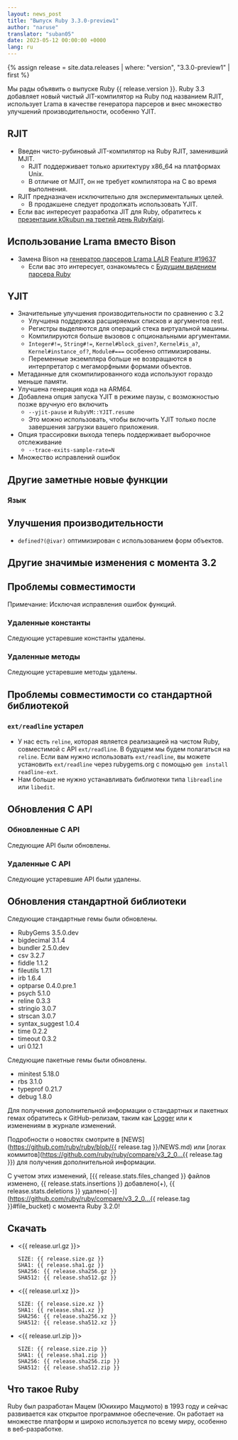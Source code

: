 ```yaml
---
layout: news_post
title: "Выпуск Ruby 3.3.0-preview1"
author: "naruse"
translator: "suban05"
date: 2023-05-12 00:00:00 +0000
lang: ru
---
```


{% assign release = site.data.releases | where: "version", "3.3.0-preview1" | first %}

Мы рады объявить о выпуске Ruby {{ release.version }}. Ruby 3.3 добавляет новый чистый JIT-компилятор на Ruby под названием RJIT, использует Lrama в качестве генератора парсеров и внес множество улучшений производительности, особенно YJIT.

## RJIT

* Введен чисто-рубиновый JIT-компилятор на Ruby RJIT, заменивший MJIT.
  * RJIT поддерживает только архитектуру x86\_64 на платформах Unix.
  * В отличие от MJIT, он не требует компилятора на C во время выполнения.
* RJIT предназначен исключительно для экспериментальных целей.
  * В продакшене следует продолжать использовать YJIT.
* Если вас интересует разработка JIT для Ruby, обратитесь к [презентации k0kubun на третий день RubyKaigi](https://rubykaigi.org/2023/presentations/k0kubun.html#day3).

## Использование Lrama вместо Bison

* Замена Bison на [генератор парсеров Lrama LALR](https://github.com/yui-knk/lrama) [Feature #19637](https://bugs.ruby-lang.org/issues/19637)
  * Если вас это интересует, ознакомьтесь с [Будущим видением парсера Ruby](https://rubykaigi.org/2023/presentations/spikeolaf.html)

## YJIT

* Значительные улучшения производительности по сравнению с 3.2
  * Улучшена поддержка расширяемых списков и аргументов rest.
  * Регистры выделяются для операций стека виртуальной машины.
  * Компилируются больше вызовов с опциональными аргументами.
  * `Integer#!=`, `String#!=`, `Kernel#block_given?`, `Kernel#is_a?`, `Kernel#instance_of?`, `Module#===` особенно оптимизированы.
  * Переменные экземпляра больше не возвращаются в интерпретатор с мегаморфными формами объектов.
* Метаданные для скомпилированного кода используют гораздо меньше памяти.
* Улучшена генерация кода на ARM64.
* Добавлена опция запуска YJIT в режиме паузы, с возможностью позже вручную его включить
  * `--yjit-pause` и `RubyVM::YJIT.resume`
  * Это можно использовать, чтобы включить YJIT только после завершения загрузки вашего приложения.
* Опция трассировки выхода теперь поддерживает выборочное отслеживание
  * `--trace-exits-sample-rate=N`
* Множество исправлений ошибок



## Другие заметные новые функции

### Язык



## Улучшения производительности

* `defined?(@ivar)` оптимизирован с использованием форм объектов.

## Другие значимые изменения с момента 3.2



## Проблемы совместимости

Примечание: Исключая исправления ошибок функций.

### Удаленные константы

Следующие устаревшие константы удалены.



### Удаленные методы

Следующие устаревшие методы удалены.



## Проблемы совместимости со стандартной библиотекой

### `ext/readline` устарел

* У нас есть `reline`, которая является реализацией на чистом Ruby, совместимой с API `ext/readline`. В будущем мы будем полагаться на `reline`. Если вам нужно использовать `ext/readline`, вы можете установить `ext/readline` через rubygems.org с помощью `gem install readline-ext`.
* Нам больше не нужно устанавливать библиотеки типа `libreadline` или `libedit`.

## Обновления C API

### Обновленные C API

Следующие API были обновлены.



### Удаленные C API

Следующие устаревшие API были удалены.



## Обновления стандартной библиотеки

Следующие стандартные гемы были обновлены.

* RubyGems 3.5.0.dev
* bigdecimal 3.1.4
* bundler 2.5.0.dev
* csv 3.2.7
* fiddle 1.1.2
* fileutils 1.7.1
* irb 1.6.4
* optparse 0.4.0.pre.1
* psych 5.1.0
* reline 0.3.3
* stringio 3.0.7
* strscan 3.0.7
* syntax_suggest 1.0.4
* time 0.2.2
* timeout 0.3.2
* uri 0.12.1

Следующие пакетные гемы были обновлены.

* minitest 5.18.0
* rbs 3.1.0
* typeprof 0.21.7
* debug 1.8.0

Для получения дополнительной информации о стандартных и пакетных гемах обратитесь к GitHub-релизам, таким как [Logger](https://github.com/ruby/logger/releases) или к изменениям в журнале изменений.

Подробности о новостях смотрите в [NEWS](https://github.com/ruby/ruby/blob/{{ release.tag }}/NEWS.md)
или [логах коммитов](https://github.com/ruby/ruby/compare/v3_2_0...{{ release.tag }})
для получения дополнительной информации.

С учетом этих изменений, [{{ release.stats.files_changed }} файлов изменено, {{ release.stats.insertions }} добавлено(+), {{ release.stats.deletions }} удалено(-)](https://github.com/ruby/ruby/compare/v3_2_0...{{ release.tag }}#file_bucket)
с момента Ruby 3.2.0!

## Скачать

* <{{ release.url.gz }}>

      SIZE: {{ release.size.gz }}
      SHA1: {{ release.sha1.gz }}
      SHA256: {{ release.sha256.gz }}
      SHA512: {{ release.sha512.gz }}

* <{{ release.url.xz }}>

      SIZE: {{ release.size.xz }}
      SHA1: {{ release.sha1.xz }}
      SHA256: {{ release.sha256.xz }}
      SHA512: {{ release.sha512.xz }}

* <{{ release.url.zip }}>

      SIZE: {{ release.size.zip }}
      SHA1: {{ release.sha1.zip }}
      SHA256: {{ release.sha256.zip }}
      SHA512: {{ release.sha512.zip }}

## Что такое Ruby

Ruby был разработан Мацем (Юкихиро Мацумото) в 1993 году и сейчас развивается как открытое программное обеспечение. Он работает на множестве платформ и широко используется по всему миру, особенно в веб-разработке.
